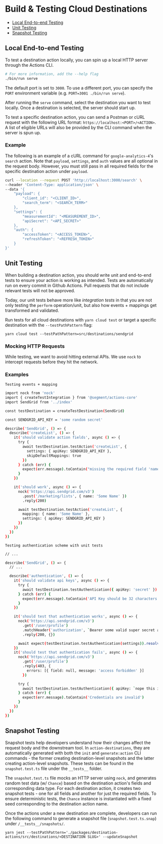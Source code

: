 # Build & Testing Cloud Destinations

- [Local End-to-end Testing](#local-end-to-end-testing)
- [Unit Testing](#unit-testing)
- [Snapshot Testing](#snapshot-testing)

## Local End-to-end Testing

To test a destination action locally, you can spin up a local HTTP server through the Actions CLI.

```sh
# For more information, add the --help flag
./bin/run serve
```

The default port is set to `3000`. To use a different port, you can specify the `PORT` environment variable (e.g. `PORT=3001 ./bin/run serve`).

After running the `serve` command, select the destination you want to test locally. Once a destination is selected, the server should start up.

To test a specific destination action, you can send a Postman or cURL request with the following URL format: `https://localhost:<PORT>/<ACTION>`. A list of eligible URLs will also be provided by the CLI command when the server is spun up.

### Example

The following is an example of a cURL command for `google-analytics-4`'s `search` action. Note that `payload`, `settings`, and `auth` values are all optional in the request body. However, you must still pass in all required fields for the specific destination action under `payload`.

```sh
curl --location --request POST 'http://localhost:3000/search' \
--header 'Content-Type: application/json' \
--data '{
    "payload": {
        "client_id": "<CLIENT_ID>",
        "search_term": "<SEARCH_TERM>"
    },
    "settings": {
        "measurementId": "<MEASUREMENT_ID>",
        "apiSecret": "<API_SECRET>"
    },
    "auth": {
        "accessToken": "<ACCESS_TOKEN>",
        "refreshToken": "<REFRESH_TOKEN>"
    }
}'
```

## Unit Testing

When building a destination action, you should write unit and end-to-end tests to ensure your action is working as intended. Tests are automatically run on every commit in Github Actions. Pull requests that do not include relevant tests will not be approved.

Today, our unit tests behave more like <i>integration tests</i> in that you are not only testing the `perform` operation/unit, but also how events + mappings get transformed and validated.

Run tests for all cloud destinations with `yarn cloud test` or target a specific destination with the `--testPathPattern` flag:

```
yarn cloud test --testPathPattern=src/destinations/sendgrid
```

### Mocking HTTP Requests

While testing, we want to avoid hitting external APIs. We use `nock` to intercept requests before they hit the network.

### Examples

`Testing events + mapping`

```sh
import nock from 'nock'
import { createTestIntegration } from '@segment/actions-core'
import SendGrid from '../index'

const testDestination = createTestDestination(SendGrid)

const SENDGRID_API_KEY = 'some random secret'

describe('SendGrid', () => {
  describe('createList', () => {
    it('should validate action fields', async () => {
      try {
        await testDestination.testAction('createList', {
          settings: { apiKey: SENDGRID_API_KEY },
          skipDefaultMappings: true
        })
      } catch (err) {
        expect(err.message).toContain("missing the required field 'name'.")
      }
    })

    it('should work', async () => {
      nock('https://api.sendgrid.com/v3')
        .post('/marketing/lists', { name: 'Some Name' })
        .reply(200)

      await testDestination.testAction('createList', {
        mapping: { name: 'Some Name' },
        settings: { apiKey: SENDGRID_API_KEY }
      })
    })
  })
})
```

`Testing authentication scheme with unit tests`

```sh
// ...

describe('SendGrid', () => {
  // ...

  describe('authentication', () => {
    it('should validate api keys', async () => {
      try {
        await testDestination.testAuthentication({ apiKey: 'secret' })
      } catch (err) {
        expect(err.message).toContain('API Key should be 32 characters')
      }
    })

    it('should test that authentication works', async () => {
      nock('https://api.sendgrid.com/v3')
        .get('/user/profile')
        .matchHeader('authorization', `Bearer some valid super secret api key`)
        .reply(200, {})

      await expect(testDestination.testAuthentication(settings)).resolves.not.toThrow()
    })
    it('should test that authentication fails', async () => {
      nock('https://api.sendgrid.com/v3')
        .get('/user/profile')
        .reply(403, {
          errors: [{ field: null, message: 'access forbidden' }]
        })

      try {
        await testDestination.testAuthentication({ apiKey: `nope this is an invalid key` })
      } catch (err) {
        expect(err.message).toContain('Credentials are invalid')
      }
    })
  })
})
```

## Snapshot Testing

Snapshot tests help developers understand how their changes affect the request body and the downstream tool. In `action-destinations`, they are automatically generated with both the `init` and `generate:action` CLI commands - the former creating destination-level snapshots and the latter creating action-level snapshots. These tests can be found in the `snapshot.test.ts` file under the `__tests__` folder.

The `snapshot.test.ts` file mocks an HTTP server using `nock`, and generates random test data (w/ `Chance`) based on the destination action's fields and corresponding data type. For each destination action, it creates two snapshot tests - one for all fields and another for just the required fields. To ensure deterministic tests, the `Chance` instance is instantiated with a fixed seed corresponding to the destination action name.

Once the actions under a new destination are complete, developers can run the following command to generate a snapshot file (`snapshot.test.ts.snap`) under `/__tests__/snapshots/`.

```
yarn jest --testPathPattern='./packages/destination-actions/src/destinations/<DESTINATION SLUG>' --updateSnapshot
```
